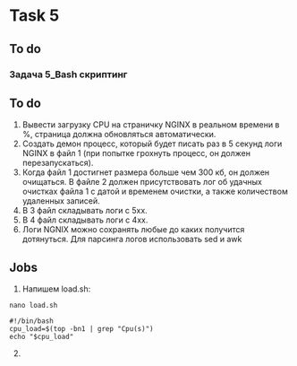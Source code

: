 # Task 5
## To do
### Задача 5_Bash скриптинг

## To do
1. Вывести загрузку CPU на страничку NGINX в реальном времени в %, страница должна обновляться автоматически.
2. Создать демон процесс, который будет писать раз в 5 секунд логи NGINX в файл 1 (при попытке грохнуть процесс, он должен перезапускаться). 
3. Когда файл 1 достигнет размера больше чем 300 кб, он должен очищаться.
В файле 2 должен присутствовать лог об удачных очистках файла 1 с датой и временем очистки, а также количеством удаленных записей.
4. В 3 файл складывать логи с 5хх.
5. В 4 файл складывать логи с 4хх.
6. Логи NGNIX можно сохранять любые до каких получится дотянуться. Для парсинга логов использовать sed и awk
## Jobs
1. Напишем load.sh:
```
nano load.sh
```

```
#!/bin/bash
cpu_load=$(top -bn1 | grep "Cpu(s)")
echo "$cpu_load"
```
2. 